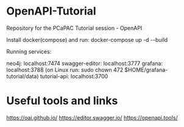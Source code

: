 # OpenAPI-Tutorial

Repository for the PCaPAC Tutorial session - OpenAPI

Install docker(compose) and run:
docker-compose up -d --build

Running services:

neo4j: localhost:7474
swagger-editor: localhost:3777
grafana: localhost:3788 (on Linux run: sudo chown 472 $HOME/grafana-tutorial/data)
tutorial-api: localhost:3700

# Useful tools and links

https://oai.github.io/
https://editor.swagger.io/
https://openapi.tools/
